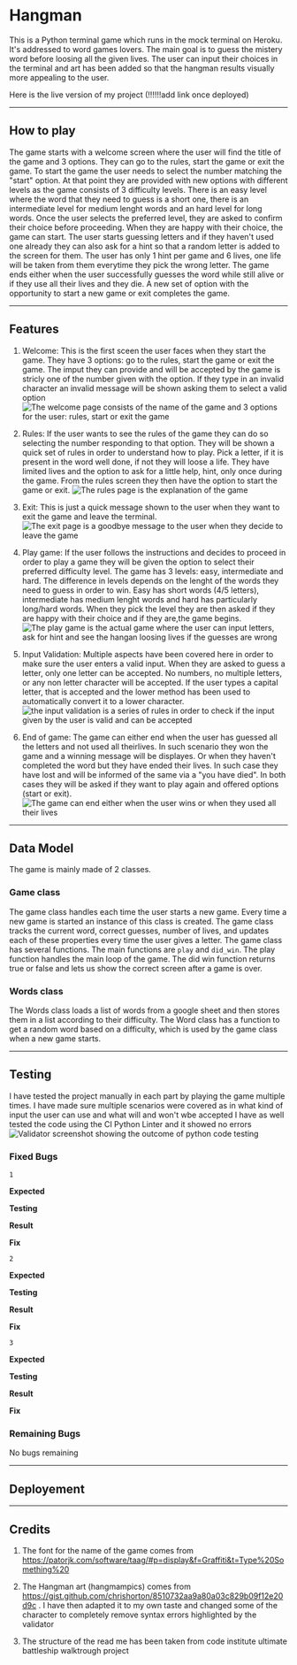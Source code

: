 # Hangman 

This is a Python terminal game which runs in the mock terminal on Heroku. It's addressed to word games lovers. The main goal is to guess the mistery word before loosing all the given lives. The user can input their choices in the terminal and art has been added so that the hangman results visually more appealing to the user. 

Here is the live version of my project (!!!!!!add link once deployed)

___
## How to play

The game starts with a welcome screen where the user will find the title of the game and 3 options. They can go to the rules, start the game or exit the game. To start the game the user needs to select the number matching the "start" option. At that point they are provided with new options with different levels as the game consists of 3 difficulty levels. There is an easy level where the word that they need to guess is a short one, there is an intermediate level for medium lenght words and an hard level for long words. Once the user selects the preferred level, they are asked to confirm their choice before proceeding. When they are happy with their choice, the game can start. The user starts guessing letters and if they haven't used one already they can also ask for a hint so that a random letter is added to the screen for them. The user has only 1 hint per game and 6 lives, one life will be taken from them everytime they pick the wrong letter. The game ends either when the user successfully guesses the word while still alive or if they use all their lives and they die. A new set of option with the opportunity to start a new game or exit completes the game. 

___
## Features
1. Welcome: 
This is the first sceen the user faces when they start the game. They have 3 options: go to the rules, start the game or exit the game. The imput they can provide and will be accepted by the game is stricly one of the number given with the option. If they type in an invalid character an invalid message will be shown asking them to select a valid option
![The welcome page consists of the name of the game and 3 options for the user: rules, start or exit the game](images/hangman_welcome.png)

2. Rules:
If the user wants to see the rules of the game they can do so selecting the number responding to that option. They will be shown a quick set of rules in order to understand how to play. Pick a letter, if it is present in the word well done, if not they will loose a life. They have limited lives and the option to ask for a little help, hint, only once during the game. From the rules screen they then have the option to start the game or exit.
![The rules page is the explanation of the game](images/hangman_rules.png)

3. Exit:
This is just a quick message shown to the user when they want to exit the game and leave the terminal. 
![The exit page is a goodbye message to the user when they decide to leave the game](images/hangman_exit.png)

4. Play game:
If the user follows the instructions and decides to proceed in order to play a game they will be given the option to select their preferred difficulty level. The game has 3 levels: easy, intermediate and hard. The difference in levels depends on the lenght of the words they need to guess in order to win. Easy has short words (4/5 letters), intermediate has medium lenght words and hard has particularly long/hard words. When they pick the level they are then asked if they are happy with their choice and if they are,the game begins. 
![The play game is the actual game where the user can input letters, ask for hint and see the hangan loosing lives if the guesses are wrong](images/hangman_start_game.png)

5. Input Validation:
Multiple aspects have been covered here in order to make sure the user enters a valid input. When they are asked to guess a letter, only one letter can be accepted. No numbers, no multiple letters, or any non letter character will be accepted. If the user types a capital letter, that is accepted and the lower method has been used to automatically convert it to a lower character. 
![the input validation is a series of rules in order to check if the input given by the user is valid and can be accepted](images/hangman_input_validation.png)

6. End of game:
The game can either end when the user has guessed all the letters and not used all theirlives. In such scenario they won the game and a winning message will be displayes. Or when they haven't completed the word but they have ended their lives. In such case they have lost and will be informed of the same via a "you have died". In both cases they will be asked if they want to play again and offered options (start or exit). 
![The game can end either when the user wins or when they used all their lives](images/hangman_win_loose.png)
___
## Data Model

The game is mainly made of 2 classes. 

### Game class
The game class handles each time the user starts a new game. Every time a new game is started an instance of this class is created. The game class tracks the current word, correct guesses, number of lives, and updates each of these properties every time the user gives a letter. The game class has several functions. The main functions are `play` and `did_win`. The play function handles the main loop of the game. The did win function returns true or false and lets us show the correct screen after a game is over. 
### Words class
The Words class loads a list of words from a google sheet and then stores them in a list according to their difficulty. The Word class has a function to get a random word based on a difficulty, which is used by the game class when a new game starts. 
___
## Testing
I have tested the project manually in each part by playing the game multiple times. I have made sure multiple scenarios were covered as in what kind of input the user can use and what will and won't wbe accepted
I have as well tested the code using the CI Python Linter and it showed no errors ![Validator screenshot showing the outcome of python code testing](images/Hangman_validator.png)

### Fixed Bugs
`1`

**Expected** 

**Testing**

**Result**

**Fix**

`2`

**Expected**

**Testing**

**Result**

**Fix**

`3`

**Expected**

**Testing**

**Result**

**Fix**


### Remaining Bugs 
No bugs remaining

___
## Deployement
___
## Credits

1. The font for the name of the game comes from https://patorjk.com/software/taag/#p=display&f=Graffiti&t=Type%20Something%20

2. The Hangman art (hangmampics) comes from https://gist.github.com/chrishorton/8510732aa9a80a03c829b09f12e20d9c . 
I have then adapted it to my own taste and changed some of the character to completely remove syntax errors highlighted by the validator

3. The structure of the read me has been taken from code institute ultimate battleship walktrough project